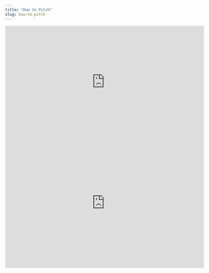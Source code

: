 ```yaml
---
title: "How to Pitch"
slug: how-to-pitch
---
```


<embed src="https://s3.amazonaws.com/mgwu-misc/MS-17/Slides/How+to+Pitch.pdf" width="640" height="360" type='application/pdf'>

<iframe src="https://player.vimeo.com/video/102198991" width="640" height="420" frameborder="0" webkitallowfullscreen mozallowfullscreen allowfullscreen></iframe>
